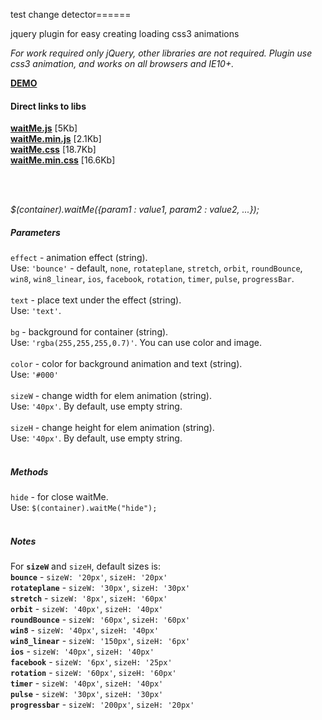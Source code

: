 test change detector======

jquery plugin for easy creating loading css3 animations

<i>For work required only jQuery, other libraries are not required.</i>
<i>Plugin use css3 animation, and works on all browsers and IE10+.</i>
<br>

<a href="http://vadimsva.github.io/waitMe/" target="_blank"><b>DEMO</b></a>


<h4>Direct links to libs</h4>
<a href="http://vadimsva.github.io/waitMe/waitMe.js" target="_blank"><b>waitMe.js</b></a> [5Kb]<br>
<a href="http://vadimsva.github.io/waitMe/waitMe.min.js" target="_blank"><b>waitMe.min.js</b></a> [2.1Kb]<br>
<a href="http://vadimsva.github.io/waitMe/waitMe.css" target="_blank"><b>waitMe.css</b></a> [18.7Kb]<br>
<a href="http://vadimsva.github.io/waitMe/waitMe.min.css" target="_blank"><b>waitMe.min.css</b></a> [16.6Kb]

<br><br>

<p><i>$(container).waitMe({param1 : value1, param2 : value2, ...});</i></p>

<h5>Parameters</h5>
<code>effect</code> - animation effect (string).<br>
Use: <code>'bounce'</code> - default, <code>none</code>, <code>rotateplane</code>, <code>stretch</code>, <code>orbit</code>, <code>roundBounce</code>, <code>win8</code>, <code>win8_linear</code>, <code>ios</code>, <code>facebook</code>, <code>rotation</code>, <code>timer</code>, <code>pulse</code>, <code>progressBar</code>.<br>
<br>
<code>text</code> - place text under the effect (string).<br>
Use: <code>'text'</code>.<br>
<br>
<code>bg</code> - background for container (string).<br>
Use: <code>'rgba(255,255,255,0.7)'</code>. You can use color and image.<br>
<br>
<code>color</code> - color for background animation and text (string).<br>
Use: <code>'#000'</code><br>
<br>
<code>sizeW</code> - change width for elem animation (string).<br>
Use: <code>'40px'</code>. By default, use empty string.<br>
<br>
<code>sizeH</code> - change height for elem animation (string).<br>
Use: <code>'40px'</code>. By default, use empty string.<br>
<br>

<h5>Methods</h5>
<code>hide</code> - for close waitMe.<br>
Use: <code>$(container).waitMe("hide");</code><br>
<br>

<h5>Notes</h5>
For <code><b>sizeW</b></code> and <code>sizeH</code>, default sizes is:<br>
<code><b>bounce</b></code> - <code>sizeW: '20px'</code>, <code>sizeH: '20px'</code><br>
<code><b>rotateplane</b></code> - <code>sizeW: '30px'</code>, <code>sizeH: '30px'</code><br>
<code><b>stretch</b></code> - <code>sizeW: '8px'</code>, <code>sizeH: '60px'</code><br>
<code><b>orbit</b></code> - <code>sizeW: '40px'</code>, <code>sizeH: '40px'</code><br>
<code><b>roundBounce</b></code> - <code>sizeW: '60px'</code>, <code>sizeH: '60px'</code><br>
<code><b>win8</b></code> - <code>sizeW: '40px'</code>, <code>sizeH: '40px'</code><br>
<code><b>win8_linear</b></code> - <code>sizeW: '150px'</code>, <code>sizeH: '6px'</code><br>
<code><b>ios</b></code> - <code>sizeW: '40px'</code>, <code>sizeH: '40px'</code><br>
<code><b>facebook</b></code> - <code>sizeW: '6px'</code>, <code>sizeH: '25px'</code><br>
<code><b>rotation</b></code> - <code>sizeW: '60px'</code>, <code>sizeH: '60px'</code><br>
<code><b>timer</b></code> - <code>sizeW: '40px'</code>, <code>sizeH: '40px'</code><br>
<code><b>pulse</b></code> - <code>sizeW: '30px'</code>, <code>sizeH: '30px'</code><br>
<code><b>progressbar</b></code> - <code>sizeW: '200px'</code>, <code>sizeH: '20px'</code><br>
